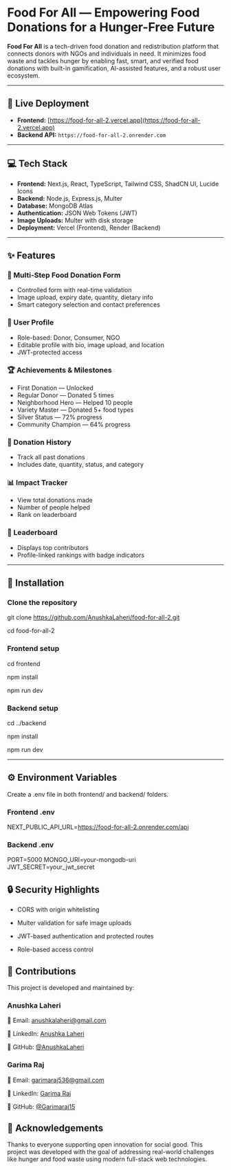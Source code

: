 # Food For All — Empowering Food Donations for a Hunger-Free Future

**Food For All** is a tech-driven food donation and redistribution platform that connects donors with NGOs and individuals in need. It minimizes food waste and tackles hunger by enabling fast, smart, and verified food donations with built-in gamification, AI-assisted features, and a robust user ecosystem.

---

## 🔗 Live Deployment

- **Frontend:** [https://food-for-all-2.vercel.app](https://food-for-all-2.vercel.app)
- **Backend API:** `https://food-for-all-2.onrender.com`

---

## 💻 Tech Stack

- **Frontend:** Next.js, React, TypeScript, Tailwind CSS, ShadCN UI, Lucide Icons  
- **Backend:** Node.js, Express.js, Multer  
- **Database:** MongoDB Atlas  
- **Authentication:** JSON Web Tokens (JWT)  
- **Image Uploads:** Multer with disk storage  
- **Deployment:** Vercel (Frontend), Render (Backend)

---

## ✨ Features

### 🧾 Multi-Step Food Donation Form
- Controlled form with real-time validation
- Image upload, expiry date, quantity, dietary info
- Smart category selection and contact preferences

### 👤 User Profile
- Role-based: Donor, Consumer, NGO
- Editable profile with bio, image upload, and location
- JWT-protected access

### 🏆 Achievements & Milestones
- First Donation — Unlocked  
- Regular Donor — Donated 5 times  
- Neighborhood Hero — Helped 10 people  
- Variety Master — Donated 5+ food types  
- Silver Status — 72% progress  
- Community Champion — 64% progress

### 📜 Donation History
- Track all past donations
- Includes date, quantity, status, and category

### 📊 Impact Tracker
- View total donations made
- Number of people helped
- Rank on leaderboard

### 🏅 Leaderboard
- Displays top contributors
- Profile-linked rankings with badge indicators

---

## 🚀 Installation


### Clone the repository
git clone https://github.com/AnushkaLaheri/food-for-all-2.git

cd food-for-all-2

### Frontend setup
cd frontend

npm install

npm run dev

### Backend setup
cd ../backend

npm install

npm run dev

---

## ⚙️ Environment Variables
Create a .env file in both frontend/ and backend/ folders.

### Frontend .env
NEXT_PUBLIC_API_URL=https://food-for-all-2.onrender.com/api

### Backend .env
PORT=5000
MONGO_URI=your-mongodb-uri
JWT_SECRET=your_jwt_secret


## 🔒 Security Highlights
- CORS with origin whitelisting

- Multer validation for safe image uploads

- JWT-based authentication and protected routes

- Role-based access control

## 🤝 Contributions
This project is developed and maintained by:

### Anushka Laheri

📧 Email: anushkalaheri@gmail.com

🔗 LinkedIn: [Anushka Laheri](https://www.linkedin.com/in/anushka-laheri)

🐙 GitHub: [@AnushkaLaheri](https://github.com/AnushkaLaheri)

### Garima Raj

📧 Email: garimaraj536@gmail.com

🔗 LinkedIn: [Garima Raj](https://www.linkedin.com/in/garima-raj-59a654319)

🐙 GitHub: [@Garimaraj15](https://github.com/Garimaraj15)



## 🙏 Acknowledgements
Thanks to everyone supporting open innovation for social good. This project was developed with the goal of addressing real-world challenges like hunger and food waste using modern full-stack web technologies.
